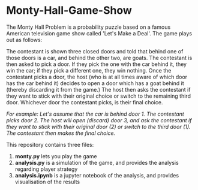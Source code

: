 # Monty-Hall-Game-Show

The Monty Hall Problem is a probability puzzle based on a famous American television game show called 'Let's Make a Deal'.
The game plays out as follows:

The contestant is shown three closed doors and told that behind one of those doors is a car, and behind the other two, are goats.
The contestant is then asked to pick a door. If they pick the one with the car behind it, they win the car; if they pick a different one, they win nothing.
Once the contestant picks a door, the host (who is at all times aware of which door has the car behind it) decides to open a door which has a goat behind it (thereby discarding it from the game.)
The host then asks the contestant if they want to stick with their original choice or switch to the remaining third door. Whichever door the contestant picks, is their final choice.

_For example:
Let's assume that the car is behind door 1.
The contestant picks door 2.
The host will open (discard) door 3, and ask the contestant if they want to stick with their original door (2) or switch to the third door (1).
The contestant then makes the final choice._

This repository contains three files:
1. **monty.py** lets you play the game
2. **analysis.py** is a simulation of the game, and provides the analysis regarding player strategy
3. **analysis.ipynb** is a jupyter notebook of the analysis, and provides visualisation of the results
